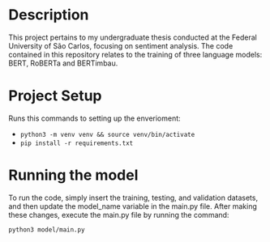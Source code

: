 # Description
This project pertains to my undergraduate thesis conducted at the Federal University of São Carlos, focusing on sentiment analysis. The code contained in this repository relates to the training of three language models: BERT, RoBERTa and BERTimbau.


# Project Setup
Runs this  commands to setting up the enverioment:

- `python3 -m venv venv && source venv/bin/activate`
- `pip install -r requirements.txt`

# Running the model
To run the code, simply insert the training, testing, and validation datasets, and then update the model_name variable in the main.py file. After making these changes, execute the main.py file by running the command: 

```bash
python3 model/main.py
``````